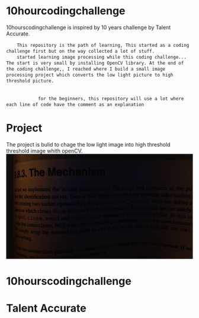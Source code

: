 # 10hourcodingchallenge


10hourscodingchallenge is inspired by 10 years challenge by Talent Accurate.
        

        This repository is the path of learning, This started as a coding challenge first but on the way collected a lot of stuff.
        started learning image processing while this coding challenge... The start is very small by installing OpenCV library. At the end of the coding challenge,, I reached where I build a small image processing project which converts the low light picture to high threshold picture.


                for the beginners, this repository will use a lot where each line of code have the comment as an explanation

# Project

 The project is bulid to chage the low light image into high threshold threshold image whith openCV.
        ![Original Image](./4.jpg)

# 10hourscodingchallenge
# Talent Accurate
